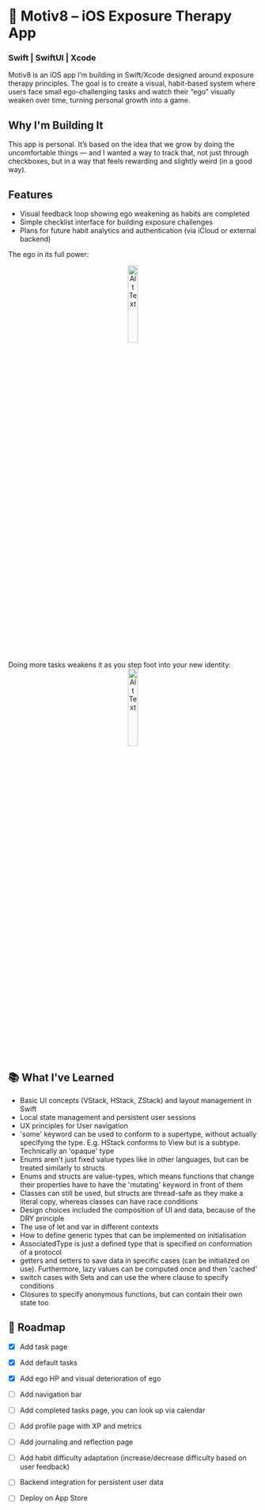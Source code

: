# 🧠 Motiv8 – iOS Exposure Therapy App #
### Swift | SwiftUI | Xcode ###
Motiv8 is an iOS app I’m building in Swift/Xcode designed around exposure therapy principles. The goal is to create a visual, habit-based system where users face small ego-challenging tasks and watch their “ego” visually weaken over time, turning personal growth into a game.

## Why I'm Building It ##
This app is personal. It’s based on the idea that we grow by doing the uncomfortable things — and I wanted a way to track that, not just through checkboxes, but in a way that feels rewarding and slightly weird (in a good way).

## Features ## 
- Visual feedback loop showing ego weakening as habits are completed
- Simple checklist interface for building exposure challenges
- Plans for future habit analytics and authentication (via iCloud or external backend)

The ego in its full power:<br>
<div style="text-align: center;">
  <img src="https://github.com/user-attachments/assets/31a39509-6791-453b-874a-2d7b43b3bdf3" alt="Alt Text" style="width:20%; height:auto;">
</div>
<br>
Doing more tasks weakens it as you step foot into your new identity:<br>
<div style="text-align: center;">
  <img src="https://github.com/user-attachments/assets/a1e0c228-5a77-4d15-93ab-91bc234b59f6" alt="Alt Text" style="width:20%; height:auto;">
</div>

## 📚 What I've Learned ##
- Basic UI concepts (VStack, HStack, ZStack) and layout management in Swift
- Local state management and persistent user sessions
- UX principles for User navigation
- 'some' keyword can be used to conform to a supertype, without actually specifying the type. E.g. HStack conforms to View but is a subtype. Technically an 'opaque' type
- Enums aren't just fixed value types like in other languages, but can be treated similarly to structs
- Enums and structs are value-types, which means functions that change their properties have to have the 'mutating' keyword in front of them
- Classes can still be used, but structs are thread-safe as they make a literal copy, whereas classes can have race conditions
- Design choices included the composition of UI and data, because of the DRY principle
- The use of let and var in different contexts
- How to define generic types that can be implemented on initialisation
- AssociatedType is just a defined type that is specified on conformation of a protocol
- getters and setters to save data in specific cases (can be initialized on use). Furthermore, lazy values can be computed once and then 'cached'
- switch cases with Sets and can use the where clause to specify conditions
- Closures to specify anonymous functions, but can contain their own state too

## 🚧 Roadmap ##
- [x] Add task page
- [x] Add default tasks
- [x] Add ego HP and visual deterioration of ego
- [ ] Add navigation bar
- [ ] Add completed tasks page, you can look up via calendar
- [ ] Add profile page with XP and metrics
- [ ] Add journaling and reflection page
- [ ] Add habit difficulty adaptation (increase/decrease difficulty based on user feedback)
- [ ] Backend integration for persistent user data
- [ ] Deploy on App Store

